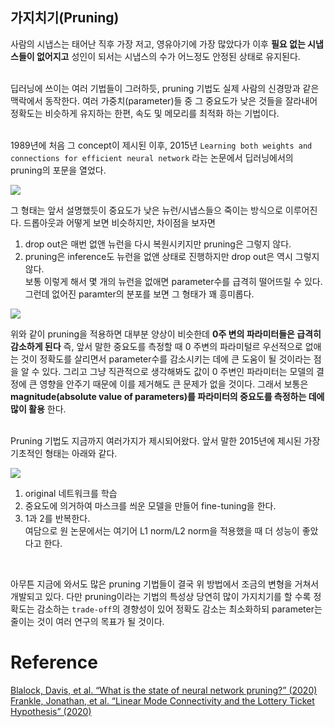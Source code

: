 ## 가지치기(Pruning)

사람의 시냅스는 태어난 직후 가장 저고, 영유아기에 가장 많았다가 이후 **필요 없는 시냅스들이 없어지고** 성인이 되서는 시냅스의 수가 어느정도 안정된 상태로 유지된다.  
<br/>

딥러닝에 쓰이는 여러 기법들이 그러하듯, pruning 기법도 실제 사람의 신경망과 같은 맥락에서 동작한다. 여러 가중치(parameter)들 중 그 중요도가 낮은 것들을 잘라내어 정확도는 비슷하게 유지하는 한편, 속도 및 메모리를 최적화 하는 기법이다.  
<br/>

1989년에 처음 그 concept이 제시된 이후, 2015년 `Learning both weights and connections for efficient neural network` 라는 논문에서 딥러닝에서의 pruning의 포문을 열었다.    

![](https://olenmg.github.io/img/posts/38-4.png)

그 형태는 앞서 설명했듯이 중요도가 낮은 뉴런/시냅스들으 죽이는 방식으로 이루어진다. 드롭아웃과 어떻게 보면 비슷하지만, 차이점을 보자면  
1. drop out은 매번 없앤 뉴런을 다시 복원시키지만 pruning은 그렇지 않다.
2. pruning은 inference도 뉴런을 없앤 상태로 진행하지만 drop out은 역시 그렇지 않다.  
보통 이렇게 해서 몇 개의 뉴런을 없애면 parameter수를 급격히 떨어뜨릴 수 있다. 그런데 없어진 paramter의 분포를 보면 그 형태가 꽤 흥미롭다.  
  

![](https://olenmg.github.io/img/posts/38-5.png)

위와 같이 pruning을 적용하면 대부분 양상이 비슷한데 **0주 변의 파라미터들은 급격히 감소하게 된다** 즉, 앞서 말한 중요도를 측정할 때 0 주변의 파라미털르 우선적으로 없애는 것이 정확도를 살리면서 parameter수를 감소시키는 데에 큰 도움이 될 것이라는 점을 알 수 있다. 그리고 그냥 직관적으로 생각해봐도 값이 0 주변인 파라미터는 모델의 결정에 큰 영향을 안주기 때문에 이를 제거해도 큰 문제가 없을 것이다. 그래서 보통은 **magnitude(absolute value of parameters)를 파라미터의 중요도를 측정하는 데에 많이 활용** 한다.  
<br/>

Pruning 기법도 지금까지 여러가지가 제시되어왔다. 앞서 말한 2015년에 제시된 가장 기초적인 형태는 아래와 같다.    

![](https://olenmg.github.io/img/posts/38-6.png)

1. original 네트워크를 학습
2. 중요도에 의거하여 마스크를 씌운 모델을 만들어 fine-tuning을 한다.
3. 1과 2를 반복한다.  
여담으로 원 논문에서는 여기어 L1 norm/L2 norm을 적용했을 때 더 성능이 좋았다고 한다.  
<br/>

아무튼 지금에 와서도 많은 pruning 기법들이 결국 위 방법에서 조금의 변형을 거쳐서 개발되고 있다. 다만 pruning이라는 기법의 특성상 당연히 많이 가지치기를 할 수록 정확도는 감소하는 `trade-off`의 경향성이 있어 정확도 감소는 최소화하되 parameter는 줄이는 것이 여러 연구의 목표가 될 것이다. 


# Reference 

[Blalock, Davis, et al. “What is the state of neural network pruning?” (2020)](https://arxiv.org/pdf/1803.03635.pdf)  
[Frankle, Jonathan, et al. “Linear Mode Connectivity and the Lottery Ticket Hypothesis” (2020)](https://arxiv.org/pdf/1912.05671.pdf)